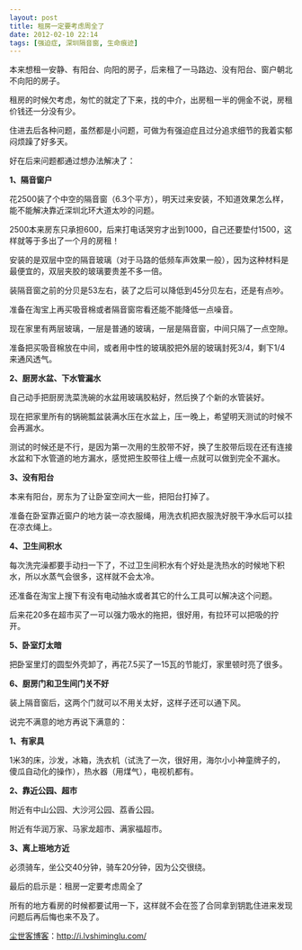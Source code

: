 ```yaml
---
layout: post
title: 租房一定要考虑周全了
date: 2012-02-10 22:14
tags: [强迫症, 深圳隔音窗, 生命痕迹]
---
```

本来想租一安静、有阳台、向阳的房子，后来租了一马路边、没有阳台、窗户朝北不向阳的房子。

租房的时候欠考虑，匆忙的就定了下来，找的中介，出房租一半的佣金不说，房租价钱还一分没有少。

住进去后各种问题，虽然都是小问题，可做为有强迫症且过分追求细节的我着实郁闷烦躁了好多天。

好在后来问题都通过想办法解决了：

<strong>1、隔音窗户</strong>

花2500装了个中空的隔音窗（6.3个平方），明天过来安装，不知道效果怎么样，能不能解决靠近深圳北环大道太吵的问题。

2500本来房东只承担600，后来打电话哭穷才出到1000，自己还要垫付1500，这样就等于多出了一个月的房租！

安装的是双层中空的隔音玻璃（对于马路的低频车声效果一般），因为这种材料是最便宜的，双层夹胶的玻璃要贵差不多一倍。

装隔音窗之前的分贝是53左右，装了之后可以降低到45分贝左右，还是有点吵。

准备在淘宝上再买吸音棉或者隔音窗帘看还能不能降低一点噪音。

现在家里有两层玻璃，一层是普通的玻璃，一层是隔音窗，中间只隔了一点空隙。

准备把买吸音棉放在中间，或者用中性的玻璃胶把外层的玻璃封死3/4，剩下1/4来通风透气。

<strong>2、厨房水盆、下水管漏水</strong>

自己动手把厨房洗菜洗碗的水盆用玻璃胶粘好，然后换了个新的水管装好。

现在把家里所有的锅碗瓢盆装满水压在水盆上，压一晚上，希望明天测试的时候不会再漏水。

测试的时候还是不行，是因为第一次用的生胶带不好，换了生胶带后现在还有连接水盆和下水管道的地方漏水，感觉把生胶带往上缠一点就可以做到完全不漏水。

<strong>3、没有阳台</strong>

本来有阳台，房东为了让卧室空间大一些，把阳台打掉了。

准备在卧室靠近窗户的地方装一凉衣服绳，用洗衣机把衣服洗好脱干净水后可以挂在凉衣绳上。

<strong>4、卫生间积水</strong>

每次洗完澡都要手动扫一下了，不过卫生间积水有个好处是洗热水的时候地下积水，所以水蒸气会很多，这样就不会太冷。

还准备在淘宝上搜下有没有电动抽水或者其它的什么工具可以解决这个问题。

后来花20多在超市买了一可以强力吸水的拖把，很好用，有拉环可以把吸的拧开。

<strong>5、卧室灯太暗</strong>

把卧室里灯的圆型外壳卸了，再花7.5买了一15瓦的节能灯，家里顿时亮了很多。

<strong>6、厨房门和卫生间门关不好</strong>

装上隔音窗后，这两个门就可以不用关太好，这样子还可以通下风。

说完不满意的地方再说下满意的：

<strong>1、有家具</strong>

1米3的床，沙发，冰箱，洗衣机（试洗了一次，很好用，海尔小小神童牌子的，傻瓜自动化的操作），热水器（用煤气），电视机都有。

<strong>2、靠近公园、超市</strong>

附近有中山公园、大沙河公园、荔香公园。

附近有华润万家、马家龙超市、满家福超市。

<strong>3、离上班地方近</strong>

必须骑车，坐公交40分钟，骑车20分钟，因为公交很绕。

最后的启示是：租房一定要考虑周全了

所有的地方看房的时候都要试用一下，这样就不会在签了合同拿到钥匙住进来发现问题后再后悔也来不及了。

<a href="http://i.lvshiminglu.com/">尘世客博客</a>：<a href="http://i.lvshiminglu.com/">http://i.lvshiminglu.com/</a>

